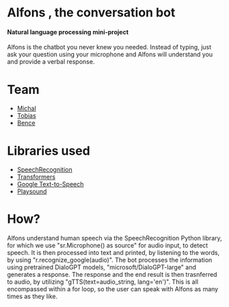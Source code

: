 # Alfons , the conversation bot

#### Natural language processing mini-project

Alfons is the chatbot you never knew you needed. 
Instead of typing, just ask your question using your microphone and Alfons will understand you and provide a verbal response.


# Team
* [Michal](https://github.com/MichalPodlaszuk)
* [Tobias](https://github.com/Tobias-GH-Schulz)
* [Bence](https://github.com/kovacsbelsen)

# Libraries used
* [SpeechRecognition](https://pypi.org/project/SpeechRecognition/)
* [Transformers](https://pypi.org/project/transformers/)
* [Google Text-to-Speech](https://pypi.org/project/gTTS/)
* [Playsound](https://pypi.org/project/playsound/)

# How?

Alfons understand human speech via the SpeechRecognition Python library, for which we use "sr.Microphone() as source" for audio input, to detect speech.
It is then processed into text and printed, by listening to the words, by using "r.recognize_google(audio)".
The bot processes the information using pretrained DialoGPT models, "microsoft/DialoGPT-large" and generates a response.
The response and the end result is then trasnferred to audio, by utilizing "gTTS(text=audio_string, lang='en')".
This is all encompassed within a for loop, so the user can speak with Alfons as many times as they like.
